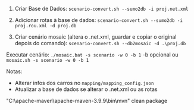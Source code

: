 1. Criar Base de Dados:
`scenario-convert.sh --sumo2db -i proj.net.xml`

2. Adicionar rotas à base de dados:
`scenario-convert.sh --sumo2db -i proj.rou.xml -d proj.db`

3. Criar cenário mosaic (altera o .net.xml, guardar e copiar o original depois do comando):
`scenario-convert.sh --db2mosaic -d .\proj.db`

Executar cenário:
`./mosaic.bat -s scenario -w 0 -b 1` -b opcional
ou
`mosaic.sh -s scenario -w 0 -b 1`

Notas:
- Alterar infos dos carros no `mapping/mapping_config.json`
- Atualizar a base de dados se alterar o .net.xml ou as rotas

"C:\apache-maven\apache-maven-3.9.9\bin\mvn" clean package
